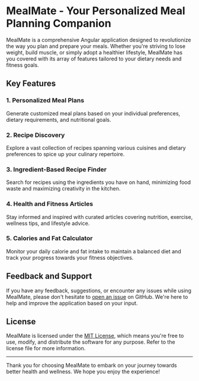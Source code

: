 # MealMate - Your Personalized Meal Planning Companion

MealMate is a comprehensive Angular application designed to revolutionize the way you plan and prepare your meals. Whether you're striving to lose weight, build muscle, or simply adopt a healthier lifestyle, MealMate has you covered with its array of features tailored to your dietary needs and fitness goals.

## Key Features

### 1. Personalized Meal Plans
Generate customized meal plans based on your individual preferences, dietary requirements, and nutritional goals.

### 2. Recipe Discovery
Explore a vast collection of recipes spanning various cuisines and dietary preferences to spice up your culinary repertoire.

### 3. Ingredient-Based Recipe Finder
Search for recipes using the ingredients you have on hand, minimizing food waste and maximizing creativity in the kitchen.

### 4. Health and Fitness Articles
Stay informed and inspired with curated articles covering nutrition, exercise, wellness tips, and lifestyle advice.

### 5. Calories and Fat Calculator
Monitor your daily calorie and fat intake to maintain a balanced diet and track your progress towards your fitness objectives.

## Feedback and Support

If you have any feedback, suggestions, or encounter any issues while using MealMate, please don't hesitate to [open an issue](https://github.com/meal-mate/meal-mate/issues) on GitHub. We're here to help and improve the application based on your input.

## License

MealMate is licensed under the [MIT License](LICENSE), which means you're free to use, modify, and distribute the software for any purpose. Refer to the license file for more information.

---

Thank you for choosing MealMate to embark on your journey towards better health and wellness. We hope you enjoy the experience!
